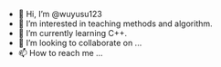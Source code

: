 - 👋 Hi, I’m @wuyusu123
- 👀 I’m interested in teaching methods and algorithm.
- 🌱 I’m currently learning C++.
- 💞️ I’m looking to collaborate on ...
- 📫 How to reach me ...

<!---
wuyusu123/wuyusu123 is a ✨ special ✨ repository because its `README.md` (this file) appears on your GitHub profile.
You can click the Preview link to take a look at your changes.
--->
